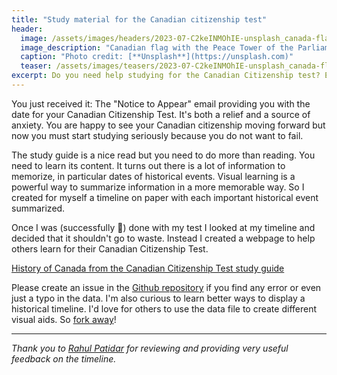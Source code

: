 ```yaml
---
title: "Study material for the Canadian citizenship test"
header:
  image: /assets/images/headers/2023-07-C2keINMOhIE-unsplash_canada-flag-in-ottawa.jpg
  image_description: "Canadian flag with the Peace Tower of the Parliament building in the background"
  caption: "Photo credit: [**Unsplash**](https://unsplash.com)"
  teaser: /assets/images/teasers/2023-07-C2keINMOhIE-unsplash_canada-flag-in-ottawa.jpg
excerpt: Do you need help studying for the Canadian Citizenship test? Explore this chronological and complete timeline of Canada's history.
---
```


You just received it: The "Notice to Appear" email providing you with the date for your Canadian Citizenship Test.
It's both a relief and a source of anxiety.
You are happy to see your Canadian citizenship moving forward but now you must start studying seriously because you do not want to fail.

The study guide is a nice read but you need to do more than reading.
You need to learn its content.
It turns out there is a lot of information to memorize, in particular dates of historical events.
Visual learning is a powerful way to summarize information in a more memorable way.
So I created for myself a timeline on paper with each important historical event summarized.

Once I was (successfully 🎉) done with my test I looked at my timeline and decided that it shouldn't go to waste.
Instead I created a webpage to help others learn for their Canadian Citizenship Test.

[History of Canada from the Canadian Citizenship Test study guide](./history)

Please create an issue in the [Github repository](https://github.com/hillairet/study-4-canadian-citizenship-test) if you find any error or even just a typo in the data.
I'm also curious to learn better ways to display a historical timeline.
I'd love for others to use the data file to create different visual aids.
So [fork away](https://github.com/hillairet/study-4-canadian-citizenship-test/fork)!

---

*Thank you to [Rahul Patidar](https://www.linkedin.com/in/rahul-patidar-can/) for reviewing and providing very useful feedback on the timeline.*
